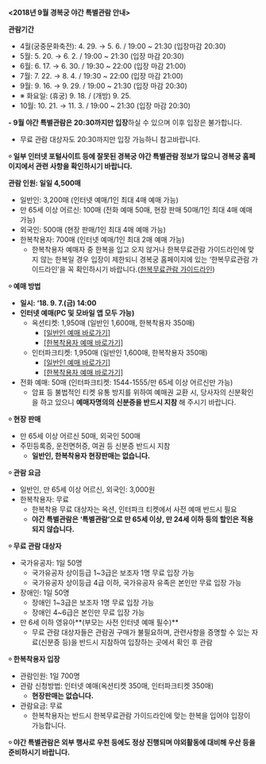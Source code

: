 **<2018년 9월 경복궁 야간 특별관람 안내>**

**관람기간**
- 4월(궁중문화축전): 4. 29. → 5. 6. / 19:00 ~ 21:30 (입장마감 20:30)
- 5월: 5. 20. → 6. 2. / 19:00 ~ 21:30 (입장 마감 20:30)
- 6월: 6. 17. → 6. 30. / 19:30 ~ 22:00 (입장 마감 21:00)
- 7월: 7. 22. → 8. 4. / 19:30 ~ 22:00 (입장 마감 21:00)
- 9월: 9. 16. → 9. 29. / 19:00 ~ 21:30 (입장 마감 20:30)
- ※ 화요일: (휴궁) 9. 18. / (개방) 9. 25.
- 10월: 10. 21. → 11. 3. / 19:00 ~ 21:30 (입장 마감 20:30)

**- 9월 야간 특별관람은 20:30까지만 입장**하실 수 있으며 이후 입장은 불가합니다.
  * 무료 관람 대상자도 20:30까지만 입장 가능하니 참고바랍니다.

**￮ 일부 인터넷 포털사이트 등에 잘못된 경복궁 야간 특별관람 정보가 많으니 경복궁 홈페이지에서 관련 사항을 확인하시기 바랍니다.**

**관람 인원: 일일 4,500매**
- 일반인: 3,200매 (인터넷 예매/1인 최대 4매 예매 가능)
- 만 65세 이상 어르신: 100매 (전화 예매 50매, 현장 판매 50매/1인 최대 4매 예매 가능)
- 외국인: 500매 (현장 판매/1인 최대 4매 예매 가능)
- 한복착용자: 700매 (인터넷 예매/1인 최대 2매 예매 가능)
  * 한복착용자 예매자 중 한복을 입고 오지 않거나 한복무료관람 가이드라인에 맞지 않는 한복일 경우 입장이 제한되니 경복궁 홈페이지에 있는 ‘한복무료관람 가이드라인’을 꼭 확인하시기 바랍니다.([한복무료관람 가이드라인](https://www.royalpalace.go.kr/content/guide/guide01_tab07.asp))

**￮ 예매 방법**
- **일시: ‘18. 9. 7.(금) 14:00**
- **인터넷 예매(PC 및 모바일 앱 모두 가능)**
  * 옥션티켓: 1,950매 (일반인 1,600매, 한복착용자 350매)
    - [[일반인 예매 바로가기]](http://ticket1.auction.co.kr/vip/item?Idperf=35284)
    - [[한복착용자 예매 바로가기]](http://ticket1.auction.co.kr/vip/item?Idperf=35286)
  * 인터파크티켓: 1,950매 (일반인 1,600매, 한복착용자 350매)
    - [[일반인 예매 바로가기]](http://ticket.interpark.com/Ticket/Goods/GoodsInfo.asp?GoodsCode=18012134)
    - [[한복착용자 예매 바로가기]](http://ticket.interpark.com/Ticket/Goods/GoodsInfo.asp?GoodsCode=18012135)
- 전화 예매: 50매 (인터파크티켓: 1544-1555/만 65세 이상 어르신만 가능)
  * 암표 등 불법적인 티켓 유통 방지를 위하여 예매권 교환 시, 당사자의 신분확인을 하고 있으니 **예매자명의의 신분증을 반드시 지참** 해 주시기 바랍니다.

**￮ 현장 판매**
- 만 65세 이상 어르신 50매, 외국인 500매
- 주민등록증, 운전면허증, 여권 등 신분증 반드시 지참
  * **일반인, 한복착용자 현장판매는 없습니다.**

**￮ 관람 요금**
- 일반인, 만 65세 이상 어르신, 외국인: 3,000원
- 한복착용자: 무료
  * 한복착용 무료 대상자는 옥션, 인터파크 티켓에서 사전 예매 반드시 필요
  * **야간 특별관람은 ‘특별관람’으로 만 65세 이상, 만 24세 이하 등의 할인은 적용되지 않습니다.**

**￮ 무료 관람 대상자**
- 국가유공자: 1일 50명
  * 국가유공자 상이등급 1~3급은 보조자 1명 무료 입장 가능
  * 국가유공자 상이등급 4급 이하, 국가유공자 유족은 본인만 무료 입장 가능
- 장애인: 1일 50명
  * 장애인 1~3급은 보조자 1명 무료 입장 가능
  * 장애인 4~6급은 본인만 무료 입장 가능
- 만 6세 이하 영유아**(부모는 사전 인터넷 예매 필수)**
  * 무료 관람 대상자들은 관람권 구매가 불필요하며, 관련사항을 증명할 수 있는 자료(신분증 등)을 반드시 지참하여 입장하는 곳에서 확인 후 관람

**￮ 한복착용자 입장**
- 관람인원: 1일 700명
- 관람 신청방법: 인터넷 예매(옥션티켓 350매, 인터파크티켓 350매)
  * **현장판매는 없습니다.**
- 관람요금: 무료
  * 한복착용자는 반드시 한복무료관람 가이드라인에 맞는 한복을 입어야 입장이 가능합니다.

**￮ 야간 특별관람은 외부 행사로 우천 등에도 정상 진행되며 야외활동에 대비해 우산 등을 준비하시기 바랍니다.**